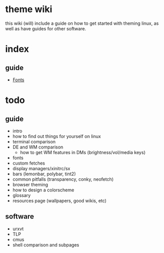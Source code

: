 # theme wiki

this wiki (will) include a guide on how to get started with theming linux, as well as have guides for other software.

# index
## guide
- [Fonts](guide/fonts.md)

# todo
## guide
- intro
- how to find out things for yourself on linux
- terminal comparison
- DE and WM comparison
  - how to get WM features in DMs (brightness/vol/media keys)
- fonts
- custom fetches
- display managers/xinitrc/sx
- bars (lemonbar, polybar, tint2)
- common pitfalls (transparency, conky, neofetch)
- browser theming
- how to design a colorscheme
- glossary
- resources page (wallpapers, good wikis, etc)
## software
- urxvt
- TLP
- cmus
- shell comparison and subpages
